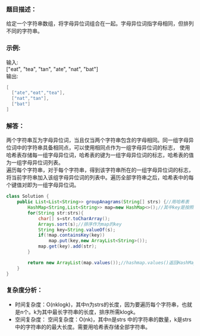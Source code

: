 ### 题目描述：    
给定一个字符串数组，将字母异位词组合在一起。字母异位词指字母相同，但排列不同的字符串。     
### 示例:     
输入:     
["eat", "tea", "tan", "ate", "nat", "bat"]      
输出:
```java
[
  ["ate","eat","tea"],
  ["nat","tan"],
  ["bat"]
]
```
### 解答：  
两个字符串互为字母异位词，当且仅当两个字符串包含的字母相同。同一组字母异位词中的字符串具备相同点，可以使用相同点作为一组字母异位词的标志，
使用哈希表存储每一组字母异位词，哈希表的键为一组字母异位词的标志，哈希表的值为一组字母异位词列表。              
遍历每个字符串，对于每个字符串，得到该字符串所在的一组字母异位词的标志，将当前字符串加入该组字母异位词的列表中。遍历全部字符串之后，哈希表中的每个键值对即为一组字母异位词。
```java
class Solution {
    public List<List<String>> groupAnagrams(String[] strs) {//用哈希表
        HashMap<String,List<String>> map=new HashMap<>();//其中key是按照字母顺序排序的字符串
        for(String str:strs){
            char[] s=str.toCharArray();
            Arrays.sort(s);//排序作为map的key
            String key=String.valueOf(s);
            if(!map.containsKey(key))
                map.put(key,new ArrayList<String>());
            map.get(key).add(str);
        }   

        return new ArrayList(map.values());//hashmap.values()返回HashMap中所有value值所组成的collection view(集合视图)。
    }
}
```
### 复杂度分析：   
* 时间复杂度：O(nklogk)，其中n为strs的长度，因为要遍历每个字符串，也就是n个。k为其中最长字符串的长度，排序所需klogk。     
* 空间复杂度： 空间复杂度：O(nk)，其中n是strs 中的字符串的数量，k是strs 中的字符串的的最大长度。需要用哈希表存储全部字符串。

